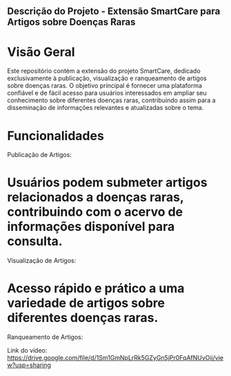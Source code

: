 ## Descrição do Projeto - Extensão SmartCare para Artigos sobre Doenças Raras
# Visão Geral
Este repositório contém a extensão do projeto SmartCare, dedicado exclusivamente à publicação, visualização e ranqueamento de artigos sobre doenças raras. O objetivo principal é fornecer uma plataforma confiável e de fácil acesso para usuários interessados em ampliar seu conhecimento sobre diferentes doenças raras, contribuindo assim para a disseminação de informações relevantes e atualizadas sobre o tema.

# Funcionalidades
Publicação de Artigos:

# Usuários podem submeter artigos relacionados a doenças raras, contribuindo com o acervo de informações disponível para consulta.
Visualização de Artigos:

# Acesso rápido e prático a uma variedade de artigos sobre diferentes doenças raras.
Ranqueamento de Artigos:

Link do vídeo: https://drive.google.com/file/d/1Sm1GmNpLrRk5GZyGn5jPr0FqAfNUvOii/view?usp=sharing
